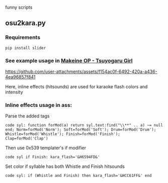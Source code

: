 funny scripts

## osu2kara.py
### Requirements
```
pip install slider
```
### See example usage in [Makeine OP - Tsuyogaru Girl](https://github.com/abrokecube/subtitles/tree/main/Makeine%20OP%20-%20Tsuyogaru%20Girl)

https://github.com/user-attachments/assets/f154ac0f-6492-420a-a436-4ea96857f841

Here, inline effects (hitsounds) are used for karaoke flash colors and intensity
### Inline effects usage in ass:
Parse the added tags
```
code syl: function forMod(a) return syl.text:find("\\**" .. a) ~= null end; Norm=forMod('Norm'); Soft=forMod('Soft'); Drum=forMod('Drum'); Whistle=forMod('Whistle'); Finish=forMod('Finish'); Clap=forMod('Clap')
```
Then use 0x539 templater's if modifier
```
code syl if Finish: kara_flash='&H6594FD&'
```
Set color if syllable has both Whistle and Finish hitsounds
```
code syl: if (Whistle and Finish) then kara_flash='&HCC61FF&' end
```